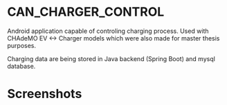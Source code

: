 ﻿# CAN_CHARGER_CONTROL

Android application capable of controling charging process. Used with CHAdeMO EV <-> Charger models which were also made for master thesis purposes. 

Charging data are being stored in Java backend (Spring Boot) and mysql database.


# Screenshots


